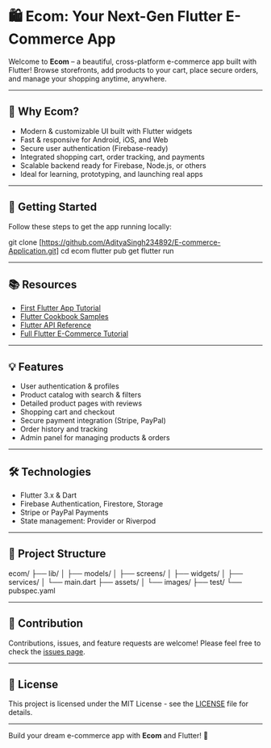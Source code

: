 # 🛍️ Ecom: Your Next-Gen Flutter E-Commerce App

Welcome to **Ecom** – a beautiful, cross-platform e-commerce app built with Flutter! Browse storefronts, add products to your cart, place secure orders, and manage your shopping anytime, anywhere.

---

## 🚀 Why Ecom?

- Modern & customizable UI built with Flutter widgets  
- Fast & responsive for Android, iOS, and Web  
- Secure user authentication (Firebase-ready)  
- Integrated shopping cart, order tracking, and payments  
- Scalable backend ready for Firebase, Node.js, or others  
- Ideal for learning, prototyping, and launching real apps

---

## 🌟 Getting Started

Follow these steps to get the app running locally:  

git clone [https://github.com/AdityaSingh234892/E-commerce-Application.git]
cd ecom
flutter pub get
flutter run



---

## 📚 Resources

- [First Flutter App Tutorial](https://docs.flutter.dev/get-started/codelab)  
- [Flutter Cookbook Samples](https://docs.flutter.dev/cookbook)  
- [Flutter API Reference](https://docs.flutter.dev/reference/)  
- [Full Flutter E-Commerce Tutorial](https://www.youtube.com/watch?v=Mt_9YiO5q1k)  

---

## 💡 Features

- User authentication & profiles  
- Product catalog with search & filters  
- Detailed product pages with reviews  
- Shopping cart and checkout  
- Secure payment integration (Stripe, PayPal)  
- Order history and tracking  
- Admin panel for managing products & orders

---

## 🛠️ Technologies

- Flutter 3.x & Dart  
- Firebase Authentication, Firestore, Storage  
- Stripe or PayPal Payments  
- State management: Provider or Riverpod  

---

## 📁 Project Structure


ecom/
├── lib/
│ ├── models/
│ ├── screens/
│ ├── widgets/
│ ├── services/
│ └── main.dart
├── assets/
│ └── images/
├── test/
└── pubspec.yaml



---

## 🤝 Contribution

Contributions, issues, and feature requests are welcome! Please feel free to check the [issues page]([https://github.com/yourusername/ecom/issues](https://github.com/AdityaSingh234892/E-commerce-Application.git)).

---

## 📄 License

This project is licensed under the MIT License - see the [LICENSE](LICENSE) file for details.

---

Build your dream e-commerce app with **Ecom** and Flutter! 🚀


